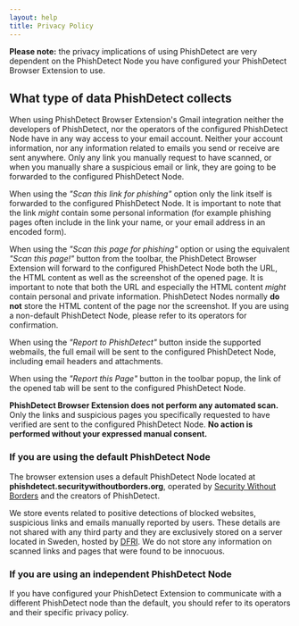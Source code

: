 ```yaml
---
layout: help
title: Privacy Policy
---
```


**Please note:** the privacy implications of using PhishDetect are very dependent on the PhishDetect Node you have configured your PhishDetect Browser Extension to use.

## What type of data PhishDetect collects

When using PhishDetect Browser Extension's Gmail integration neither the developers of PhishDetect, nor the operators of the configured PhishDetect Node have in any way access to your email account. Neither your account information, nor any information related to emails you send or receive are sent anywhere. Only any link you manually request to have scanned, or when you manually share a suspicious email or link, they are going to be forwarded to the configured PhishDetect Node.

When using the *"Scan this link for phishing"* option only the link itself is forwarded to the configured PhishDetect Node. It is important to note that the link *might* contain some personal information (for example phishing pages often include in the link your name, or your email address in an encoded form).

When using the *"Scan this page for phishing"* option or using the equivalent *"Scan this page!"* button from the toolbar, the PhishDetect Browser Extension will forward to the configured PhishDetect Node both the URL, the HTML content as well as the screenshot of the opened page. It is important to note that both the URL and especially the HTML content *might* contain personal and private information. PhishDetect Nodes normally **do not** store the HTML content of the page nor the screenshot. If you are using a non-default PhishDetect Node, please refer to its operators for confirmation.

When using the *"Report to PhishDetect"* button inside the supported webmails, the full email will be sent to the configured PhishDetect Node, including email headers and attachments.

When using the *"Report this Page"* button in the toolbar popup, the link of the opened tab will be sent to the configured PhishDetect Node.

**PhishDetect Browser Extension does not perform any automated scan.** Only the links and suspicious pages you specifically requested to have verified are sent to the configured PhishDetect Node. **No action is performed without your expressed manual consent.**

### If you are using the default PhishDetect Node

The browser extension uses a default PhishDetect Node located at **phishdetect.securitywithoutborders.org**, operated by [Security Without Borders](https://www.securitywithoutborders.org) and the creators of PhishDetect.

We store events related to positive detections of blocked websites, suspicious links and emails manually reported by users. These details are not shared with any third party and they are exclusively stored on a server located in Sweden, hosted by [DFRI](https://dfri.se). We do not store any information on scanned links and pages that were found to be innocuous.

### If you are using an independent PhishDetect Node

If you have configured your PhishDetect Extension to communicate with a different PhishDetect node than the default, you should refer to its operators and their specific privacy policy.
